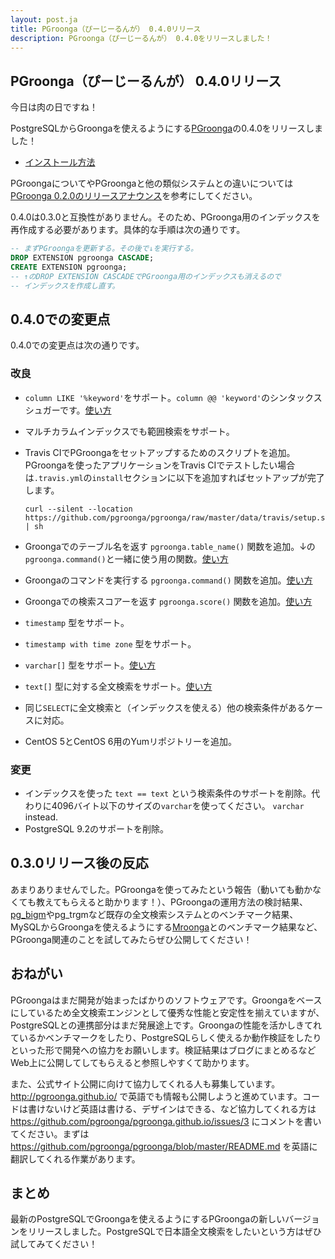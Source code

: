 ```yaml
---
layout: post.ja
title: PGroonga（ぴーじーるんが） 0.4.0リリース
description: PGroonga（ぴーじーるんが） 0.4.0をリリースしました！
---
```


## PGroonga（ぴーじーるんが） 0.4.0リリース

今日は肉の日ですね！

PostgreSQLからGroongaを使えるようにする[PGroonga](https://github.com/pgroonga/pgroonga)の0.4.0をリリースしました！

  * [インストール方法](https://github.com/pgroonga/pgroonga#%E3%82%A4%E3%83%B3%E3%82%B9%E3%83%88%E3%83%BC%E3%83%AB)

PGroongaについてやPGroongaと他の類似システムとの違いについては[PGroonga 0.2.0のリリースアナウンス](../../01/29/pgroonga-0.2.0.html)を参考にしてください。

0.4.0は0.3.0と互換性がありません。そのため、PGroonga用のインデックスを再作成する必要があります。具体的な手順は次の通りです。

```sql
-- まずPGroongaを更新する。その後で↓を実行する。
DROP EXTENSION pgroonga CASCADE;
CREATE EXTENSION pgroonga;
-- ↑のDROP EXTENSION CASCADEでPGroonga用のインデックスも消えるので
-- インデックスを作成し直す。
```

## 0.4.0での変更点

0.4.0での変更点は次の通りです。

### 改良

  * `column LIKE '%keyword'`をサポート。`column @@ 'keyword'`のシンタックスシュガーです。[使い方](https://github.com/pgroonga/pgroonga#like%E6%BC%94%E7%AE%97%E5%AD%90)
  * マルチカラムインデックスでも範囲検索をサポート。
  * Travis CIでPGroongaをセットアップするためのスクリプトを追加。PGroongaを使ったアプリケーションをTravis CIでテストしたい場合は`.travis.yml`の`install`セクションに以下を追加すればセットアップが完了します。

        curl --silent --location https://github.com/pgroonga/pgroonga/raw/master/data/travis/setup.sh | sh

  * Groongaでのテーブル名を返す `pgroonga.table_name()` 関数を追加。↓の`pgroonga.command()`と一緒に使う用の関数。[使い方](https://github.com/pgroonga/pgroonga#like%E6%BC%94%E7%AE%97%E5%AD%90)
  * Groongaのコマンドを実行する `pgroonga.command()` 関数を追加。[使い方](https://github.com/pgroonga/pgroonga#pgroongacommand%E9%96%A2%E6%95%B0)
  * Groongaでの検索スコアーを返す `pgroonga.score()` 関数を追加。[使い方](https://github.com/pgroonga/pgroonga#pgroongascore%E9%96%A2%E6%95%B0)
  * `timestamp` 型をサポート。
  * `timestamp with time zone` 型をサポート。
  * `varchar[]` 型をサポート。[使い方](https://github.com/pgroonga/pgroonga#varchar%E5%9E%8B%E3%81%AE%E9%85%8D%E5%88%97)
  * `text[]` 型に対する全文検索をサポート。[使い方](https://github.com/pgroonga/pgroonga#text%E5%9E%8B%E3%81%AE%E9%85%8D%E5%88%97)
  * 同じ`SELECT`に全文検索と（インデックスを使える）他の検索条件があるケースに対応。
  * CentOS 5とCentOS 6用のYumリポジトリーを追加。

### 変更

  * インデックスを使った `text == text` という検索条件のサポートを削除。代わりに4096バイト以下のサイズの`varchar`を使ってください。
    `varchar` instead.
  * PostgreSQL 9.2のサポートを削除。

## 0.3.0リリース後の反応

あまりありませんでした。PGroongaを使ってみたという報告（動いても動かなくても教えてもらえると助かります！）、PGroongaの運用方法の検討結果、[pg_bigm](http://pgbigm.sourceforge.jp/)やpg_trgmなど既存の全文検索システムとのベンチマーク結果、MySQLからGroongaを使えるようにする[Mroonga](http://mroonga.org/)とのベンチマーク結果など、PGroonga関連のことを試してみたらぜひ公開してください！

## おねがい

PGroongaはまだ開発が始まったばかりのソフトウェアです。Groongaをベースにしているため全文検索エンジンとして優秀な性能と安定性を揃えていますが、PostgreSQLとの連携部分はまだ発展途上です。Groongaの性能を活かしきてれているかベンチマークをしたり、PostgreSQLらしく使えるか動作検証をしたりといった形で開発への協力をお願いします。検証結果はブログにまとめるなどWeb上に公開してしてもらえると参照しやすくて助かります。

また、公式サイト公開に向けて協力してくれる人も募集しています。 http://pgroonga.github.io/ で英語でも情報も公開しようと進めています。コードは書けないけど英語は書ける、デザインはできる、など協力してくれる方は https://github.com/pgroonga/pgroonga.github.io/issues/3 にコメントを書いてください。まずは https://github.com/pgroonga/pgroonga/blob/master/README.md を英語に翻訳してくれる作業があります。

## まとめ

最新のPostgreSQLでGroongaを使えるようにするPGroongaの新しいバージョンをリリースしました。PostgreSQLで日本語全文検索をしたいという方はぜひ試してみてください！
